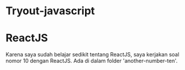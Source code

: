 # Tryout-javascript
# ReactJS

Karena saya sudah belajar sedikit tentang ReactJS, saya kerjakan soal nomor 10 dengan ReactJS. Ada di dalam folder 'another-number-ten'.

